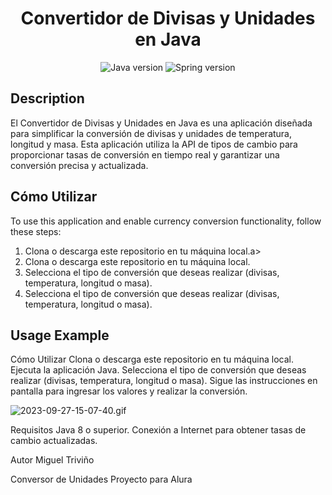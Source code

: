 <h1 align="center">Convertidor de Divisas y Unidades en Java</h1>
<p align="center">
    <img src="https://img.shields.io/badge/java-11.0-c55e00" alt="Java version">
    <img src="https://img.shields.io/badge/javafx-17.0.2-brightgreen" alt="Spring version">
</p>

## Description
El Convertidor de Divisas y Unidades en Java es una aplicación diseñada para simplificar la conversión de divisas y unidades de temperatura, longitud y masa. Esta aplicación utiliza la API de tipos de cambio para proporcionar tasas de conversión en tiempo real y garantizar una conversión precisa y actualizada.
## Cómo Utilizar
To use this application and enable currency conversion functionality, follow these steps:
1. Clona o descarga este repositorio en tu máquina local.a>
2. Clona o descarga este repositorio en tu máquina local.
3. Selecciona el tipo de conversión que deseas realizar (divisas, temperatura, longitud o masa).
4. Selecciona el tipo de conversión que deseas realizar (divisas, temperatura, longitud o masa).

## Usage Example
Cómo Utilizar Clona o descarga este repositorio en tu máquina local. Ejecuta la aplicación Java. Selecciona el tipo de conversión que deseas realizar (divisas, temperatura, longitud o masa). Sigue las instrucciones en pantalla para ingresar los valores y realizar la conversión.

![2023-09-27-15-07-40.gif](https://i.postimg.cc/jqzqwM67/2023-09-27-15-07-40.gif)


Requisitos Java 8 o superior. Conexión a Internet para obtener tasas de cambio actualizadas.


Autor Miguel Triviño

Conversor de Unidades Proyecto para Alura
